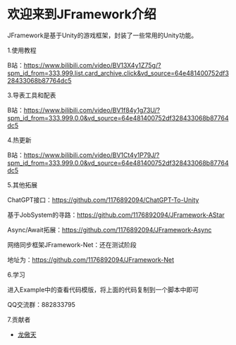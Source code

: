 # 欢迎来到JFramework介绍

JFramework是基于Unity的游戏框架，封装了一些常用的Unity功能。

1.使用教程

B站：https://www.bilibili.com/video/BV13X4y1Z75g/?spm_id_from=333.999.list.card_archive.click&vd_source=64e481400752df328433068b87764dc5

3.导表工具和配表

B站：https://www.bilibili.com/video/BV1f84y1g73U/?spm_id_from=333.999.0.0&vd_source=64e481400752df328433068b87764dc5

4.热更新

B站：https://www.bilibili.com/video/BV1Ct4y1P79J/?spm_id_from=333.999.0.0&vd_source=64e481400752df328433068b87764dc5

5.其他拓展

ChatGPT接口：https://github.com/1176892094/ChatGPT-To-Unity

基于JobSystem的寻路：https://github.com/1176892094/JFramework-AStar

Async/Await拓展：https://github.com/1176892094/JFramework-Async

网络同步框架JFramework-Net：还在测试阶段

地址为：https://github.com/1176892094/JFramework-Net

6.学习

进入Example中的查看代码模版，将上面的代码复制到一个脚本中即可

QQ交流群：882833795

7.贡献者

* [龙傲天](https://github.com/Molth)
